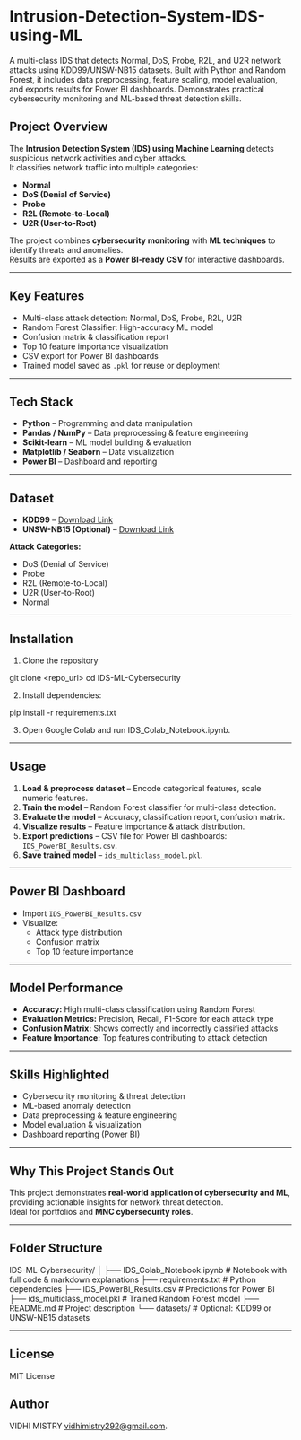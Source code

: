 # Intrusion-Detection-System-IDS-using-ML
A multi-class IDS that detects Normal, DoS, Probe, R2L, and U2R network attacks using KDD99/UNSW-NB15 datasets. Built with Python and Random Forest, it includes data preprocessing, feature scaling, model evaluation, and exports results for Power BI dashboards. Demonstrates practical cybersecurity monitoring and ML-based threat detection skills.

## Project Overview
The **Intrusion Detection System (IDS) using Machine Learning** detects suspicious network activities and cyber attacks.  
It classifies network traffic into multiple categories:

- **Normal**  
- **DoS (Denial of Service)**  
- **Probe**  
- **R2L (Remote-to-Local)**  
- **U2R (User-to-Root)**  

The project combines **cybersecurity monitoring** with **ML techniques** to identify threats and anomalies.  
Results are exported as a **Power BI-ready CSV** for interactive dashboards.

---

## Key Features
- Multi-class attack detection: Normal, DoS, Probe, R2L, U2R  
- Random Forest Classifier: High-accuracy ML model  
- Confusion matrix & classification report  
- Top 10 feature importance visualization  
- CSV export for Power BI dashboards  
- Trained model saved as `.pkl` for reuse or deployment  

---

## Tech Stack
- **Python** – Programming and data manipulation  
- **Pandas / NumPy** – Data preprocessing & feature engineering  
- **Scikit-learn** – ML model building & evaluation  
- **Matplotlib / Seaborn** – Data visualization  
- **Power BI** – Dashboard and reporting  

---

## Dataset
- **KDD99** – [Download Link](http://kdd.ics.uci.edu/databases/kddcup99/kddcup99.html)  
- **UNSW-NB15 (Optional)** – [Download Link](https://www.unsw.adfa.edu.au/unsw-canberra-cyber/cybersecurity/ADFA-NB15-Datasets/)  

**Attack Categories:**  
- DoS (Denial of Service)  
- Probe  
- R2L (Remote-to-Local)  
- U2R (User-to-Root)  
- Normal  

---

## Installation
1. Clone the repository

git clone <repo_url>
cd IDS-ML-Cybersecurity

2. Install dependencies:

pip install -r requirements.txt

3. Open Google Colab and run IDS_Colab_Notebook.ipynb.

---

## Usage

1. **Load & preprocess dataset** – Encode categorical features, scale numeric features.  
2. **Train the model** – Random Forest classifier for multi-class detection.  
3. **Evaluate the model** – Accuracy, classification report, confusion matrix.  
4. **Visualize results** – Feature importance & attack distribution.  
5. **Export predictions** – CSV file for Power BI dashboards: `IDS_PowerBI_Results.csv`.  
6. **Save trained model** – `ids_multiclass_model.pkl`.  

---

## Power BI Dashboard

- Import `IDS_PowerBI_Results.csv`  
- Visualize:  
  - Attack type distribution  
  - Confusion matrix  
  - Top 10 feature importance  

---

## Model Performance

- **Accuracy:** High multi-class classification using Random Forest  
- **Evaluation Metrics:** Precision, Recall, F1-Score for each attack type  
- **Confusion Matrix:** Shows correctly and incorrectly classified attacks  
- **Feature Importance:** Top features contributing to attack detection  

---

## Skills Highlighted

- Cybersecurity monitoring & threat detection  
- ML-based anomaly detection  
- Data preprocessing & feature engineering  
- Model evaluation & visualization  
- Dashboard reporting (Power BI)  

---

## Why This Project Stands Out

This project demonstrates **real-world application of cybersecurity and ML**, providing actionable insights for network threat detection.  
Ideal for portfolios and **MNC cybersecurity roles**.  

---

## Folder Structure

IDS-ML-Cybersecurity/
│
├── IDS_Colab_Notebook.ipynb # Notebook with full code & markdown explanations
├── requirements.txt # Python dependencies
├── IDS_PowerBI_Results.csv # Predictions for Power BI
├── ids_multiclass_model.pkl # Trained Random Forest model
├── README.md # Project description
└── datasets/ # Optional: KDD99 or UNSW-NB15 datasets

---

## License
MIT License

## Author
VIDHI MISTRY
vidhimistry292@gmail.com.
